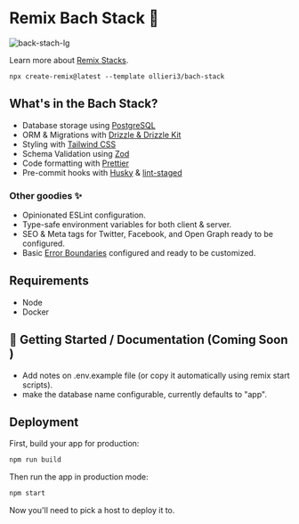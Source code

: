 # Remix Bach Stack 🎼

![back-stach-lg](https://github.com/ollieri3/bach-stack/assets/19469640/37cbc9c2-6b27-4477-be17-94eae955611d)

Learn more about [Remix Stacks](https://remix.run/docs/en/main/guides/templates#stacks).

```shell
npx create-remix@latest --template ollieri3/bach-stack
```

## What's in the Bach Stack?

- Database storage using [PostgreSQL](https://www.postgresql.org/)
- ORM & Migrations with [Drizzle & Drizzle Kit](https://orm.drizzle.team/)
- Styling with [Tailwind CSS](https://tailwindcss.com/)
- Schema Validation using [Zod](https://zod.dev/)
- Code formatting with [Prettier](https://prettier.io/)
- Pre-commit hooks with [Husky](https://typicode.github.io/husky/) & [lint-staged](https://github.com/lint-staged/lint-staged)

### Other goodies ✨

- Opinionated ESLint configuration.
- Type-safe environment variables for both client & server.
- SEO & Meta tags for Twitter, Facebook, and Open Graph ready to be configured.
- Basic [Error Boundaries](https://remix.run/docs/en/main/route/error-boundary) configured and ready to be customized.

## Requirements

- Node
- Docker

## 🚧 Getting Started / Documentation (Coming Soon )

- Add notes on .env.example file (or copy it automatically using remix start scripts).
- make the database name configurable, currently defaults to "app".

## Deployment

First, build your app for production:

```sh
npm run build
```

Then run the app in production mode:

```sh
npm start
```

Now you'll need to pick a host to deploy it to.

